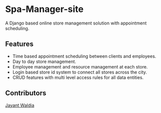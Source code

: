 # Spa-Manager-site
A Django based online store management solution with appointment scheduling.

## Features
* Time based appointment scheduling between clients and employees.
* Day to day store management.
* Employee management and resource management at each store.
* Login based store id system to connect all stores across the city.
* CRUD features with multi level access rules for all data entities.

## Contributors
[Jayant Waldia](github.com/jayantsudo24)  
